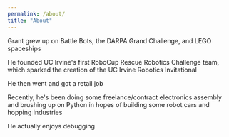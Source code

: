 ```yaml
---
permalink: /about/
title: "About"
--- 
```


Grant grew up on Battle Bots, the DARPA Grand Challenge, and LEGO spaceships

He founded UC Irvine's first RoboCup Rescue Robotics Challenge team, which sparked the creation of the UC Irvine Robotics Invitational

He then went and got a retail job

Recently, he's been doing some freelance/contract electronics assembly and brushing up on Python in hopes of building some robot cars and hopping industries

He actually enjoys debugging